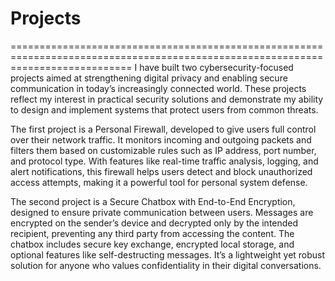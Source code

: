 # Projects
=================================================================================================================================
I have built two cybersecurity-focused projects aimed at strengthening digital privacy and enabling secure communication in today’s increasingly connected world. These projects reflect my interest in practical security solutions and demonstrate my ability to design and implement systems that protect users from common threats.

The first project is a Personal Firewall, developed to give users full control over their network traffic. It monitors incoming and outgoing packets and filters them based on customizable rules such as IP address, port number, and protocol type. With features like real-time traffic analysis, logging, and alert notifications, this firewall helps users detect and block unauthorized access attempts, making it a powerful tool for personal system defense.

The second project is a Secure Chatbox with End-to-End Encryption, designed to ensure private communication between users. Messages are encrypted on the sender’s device and decrypted only by the intended recipient, preventing any third party from accessing the content. The chatbox includes secure key exchange, encrypted local storage, and optional features like self-destructing messages. It’s a lightweight yet robust solution for anyone who values confidentiality in their digital conversations.
